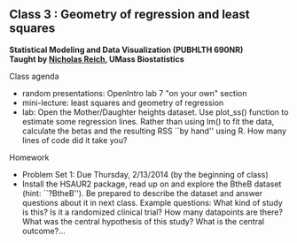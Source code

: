 Class 3 : Geometry of regression and least squares
-------
**Statistical Modeling and Data Visualization  (PUBHLTH 690NR)**   
**Taught by [Nicholas Reich](http://people.umass.edu/nick), UMass Biostatistics**


Class agenda
* random presentations: OpenIntro lab 7 "on your own" section
* mini-lecture: least squares and geometry of regression
* lab: Open the Mother/Daughter heights dataset. Use plot_ss() function to estimate some regression lines. Rather than using lm() to fit the data, calculate the betas and the resulting RSS ``by hand'' using R. How many lines of code did it take you? 

Homework
* Problem Set 1: Due Thursday, 2/13/2014 (by the beginning of class)
* Install the HSAUR2 package, read up on and explore the BtheB dataset (hint: ``?BtheB''). Be prepared to describe the dataset and answer questions about it in next class. Example questions: What kind of study is this? Is it a randomized clinical trial? How many datapoints are there? What was the central hypothesis of this study? What is the central outcome?...
